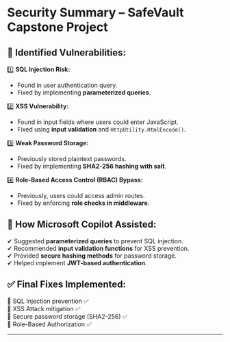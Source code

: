 ﻿# Security Summary – SafeVault Capstone Project

## 🛑 Identified Vulnerabilities:
1️⃣ **SQL Injection Risk:**  
   - Found in user authentication query.
   - Fixed by implementing **parameterized queries**.

2️⃣ **XSS Vulnerability:**  
   - Found in input fields where users could enter JavaScript.
   - Fixed using **input validation** and `HttpUtility.HtmlEncode()`.

3️⃣ **Weak Password Storage:**  
   - Previously stored plaintext passwords.
   - Fixed by implementing **SHA2-256 hashing with salt**.

4️⃣ **Role-Based Access Control (RBAC) Bypass:**  
   - Previously, users could access admin routes.
   - Fixed by enforcing **role checks in middleware**.

## 🔧 How Microsoft Copilot Assisted:
✔ Suggested **parameterized queries** to prevent SQL injection.  
✔ Recommended **input validation functions** for XSS prevention.  
✔ Provided **secure hashing methods** for password storage.  
✔ Helped implement **JWT-based authentication**.  

## ✅ Final Fixes Implemented:
🔹 SQL Injection prevention ✅  
🔹 XSS Attack mitigation ✅  
🔹 Secure password storage (SHA2-256) ✅  
🔹 Role-Based Authorization ✅  

---
